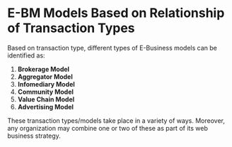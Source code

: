 # E-BM Models Based on Relationship of Transaction Types

Based on transaction type, different types of E-Business models can be identified as:

1. **Brokerage Model**
2. **Aggregator Model**
3. **Infomediary Model**
4. **Community Model**
5. **Value Chain Model**
6. **Advertising Model**

These transaction types/models take place in a variety of ways. Moreover, any organization may combine one or two of these as part of its web business strategy.